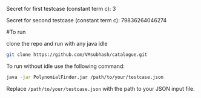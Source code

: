 Secret for first testcase (constant term c): 3

Secret for second testcase (constant term c): 79836264046274

#To run

clone the repo and run with any java idle
```bash
git clone https://github.com/VMsubhash/catalogue.git
```

To run without idle use the following command:

```bash
java -jar PolynomialFinder.jar /path/to/your/testcase.json
```

Replace `/path/to/your/testcase.json` with the path to your JSON input file.
